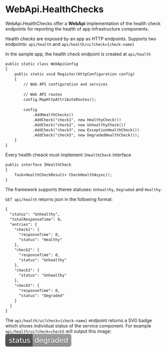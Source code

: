 # WebApi.HealthChecks

WebApi.HealthChecks offer a **WebApi** implementation of the health check endpoints for reporting the health of app infrastructure components.

Health checks are exposed by an app as HTTP endpoints.
Supports two endpoints: `api/health` and `api/health/ui?check={check-name}`


In the sample app, the health check endpoint is created at `api/health`
```
public static class WebApiConfig
{
    public static void Register(HttpConfiguration config)
    {
        // Web API configuration and services

        // Web API routes
        config.MapHttpAttributeRoutes();

        config
            .AddHealthChecks()
            .AddCheck("check1", new HealthyCheck())
            .AddCheck("check2", new UnhealthyCheck())
            .AddCheck("check3", new ExceptionHealthCheck())
            .AddCheck("check5", new DegradedHealthCheck());
    }
}
```

Every health cheack must implement `IHealthCheck` interface
```
public interface IHealthCheck
{
    Task<HealthCheckResult> CheckHealthAsync();
}
```
The framework supports theree statuses: `Unhealthy`, `Degraded` and `Healthy`.

`GET api/health` returns json in the following format:
```
{
  "status": "Unhealthy",
  "totalResponseTime": 0,
  "entries": {
    "check1": {
      "responseTime": 0,
      "status": "Healthy"
    },
    "check2": {
      "responseTime": 0,
      "status": "Unhealthy"
    },
    "check3": {
      "status": "Unhealthy"
    },
    "check5": {
      "responseTime": 0,
      "status": "Degraded"
    }
  }
}
```
The `api/health/ui?check={check-name}` endpoint returns a SVG badge which shows individual status of the service component.
For example `api/health/ui?check=check5` will output this image: ![GitHub Logo](/src/WebApi.HealthChecks/Content/status-degraded-lightgrey.svg)
